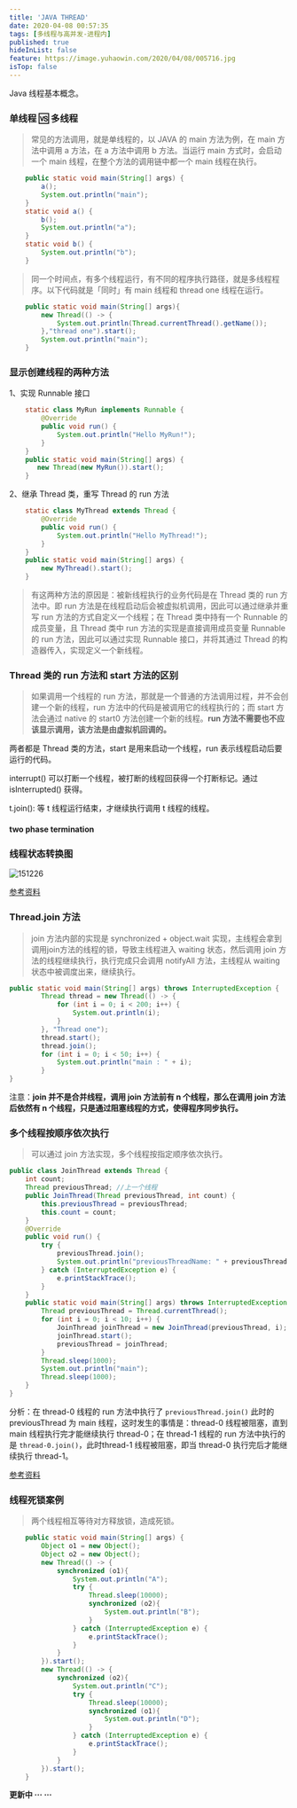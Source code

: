 ```yaml
---
title: 'JAVA THREAD'
date: 2020-04-08 00:57:35
tags: [多线程与高并发-进程内]
published: true
hideInList: false
feature: https://image.yuhaowin.com/2020/04/08/005716.jpg
isTop: false
---
```

<!-- more -->

Java 线程基本概念。


### 单线程 🆚 多线程

> 常见的方法调用，就是单线程的，以 JAVA 的 main 方法为例，在 main 方法中调用 a 方法，在 a 方法中调用 b 方法。当运行 main 方式时，会启动一个 main 线程，在整个方法的调用链中都一个 main 线程在执行。

```java
    public static void main(String[] args) {
        a();
        System.out.println("main");
    }
    static void a() {
        b();
        System.out.println("a");
    }
    static void b() {
        System.out.println("b");
    }
```

> 同一个时间点，有多个线程运行，有不同的程序执行路径，就是多线程程序。以下代码就是「同时」有 main 线程和 thread one 线程在运行。

```java
    public static void main(String[] args){
        new Thread(() -> {
            System.out.println(Thread.currentThread().getName());
        },"thread one").start();
        System.out.println("main");
    }
```

### 显示创建线程的两种方法

1、实现 Runnable 接口

```java
    static class MyRun implements Runnable {
        @Override
        public void run() {
            System.out.println("Hello MyRun!");
        }
    }
    public static void main(String[] args) {
       new Thread(new MyRun()).start();
    }
```

2、继承 Thread 类，重写 Thread 的 run 方法

```java
    static class MyThread extends Thread {
        @Override
        public void run() {
            System.out.println("Hello MyThread!");
        }
    }
    public static void main(String[] args) {
        new MyThread().start();
    }
```

> 有这两种方法的原因是：被新线程执行的业务代码是在 Thread 类的 run 方法中。即 run 方法是在线程启动后会被虚拟机调用，因此可以通过继承并重写 run 方法的方式自定义一个线程；在 Thread 类中持有一个 Runnable 的成员变量，且 Thread 类中 run 方法的实现是直接调用成员变量 Runnable 的 run 方法，因此可以通过实现 Runnable 接口，并将其通过 Thread 的构造器传入，实现定义一个新线程。

### Thread 类的 run 方法和 start 方法的区别

> 如果调用一个线程的 run 方法，那就是一个普通的方法调用过程，并不会创建一个新的线程，run 方法中的代码是被调用它的线程执行的；而 start 方法会通过 native 的 start0 方法创建一个新的线程。**run 方法不需要也不应该显示调用，该方法是由虚拟机回调的。** 

两者都是 Thread 类的方法，start 是用来启动一个线程，run 表示线程启动后要运行的代码。



interrupt() 可以打断一个线程，被打断的线程回获得一个打断标记。通过 isInterrupted() 获得。       

t.join(): 等 t 线程运行结束，才继续执行调用 t 线程的线程。



#### two phase termination



### 线程状态转换图
![151226](https://image.yuhaowin.com/2020/04/08/151226.jpg)


[参考资料](https://blog.csdn.net/pange1991/article/details/53860651)
### Thread.join 方法
>  join 方法内部的实现是 synchronized + object.wait 实现，主线程会拿到调用join方法的线程的锁，导致主线程进入 waiting 状态，然后调用 join 方法的线程继续执行，执行完成只会调用 notifyAll 方法，主线程从 waiting 状态中被调度出来，继续执行。
```java
public static void main(String[] args) throws InterruptedException {
        Thread thread = new Thread(() -> {
            for (int i = 0; i < 200; i++) {
                System.out.println(i);
            }
        }, "Thread one");
        thread.start();
        thread.join();
        for (int i = 0; i < 50; i++) {
            System.out.println("main : " + i);
        }
}
```
注意：**join 并不是合并线程，调用 join 方法前有 n 个线程，那么在调用 join 方法后依然有 n 个线程，只是通过阻塞线程的方式，使得程序同步执行。**

### 多个线程按顺序依次执行

> 可以通过 join 方法实现，多个线程按指定顺序依次执行。

```java
public class JoinThread extends Thread {
    int count;
    Thread previousThread; //上一个线程
    public JoinThread(Thread previousThread, int count) {
        this.previousThread = previousThread;
        this.count = count;
    }
    @Override
    public void run() {
        try {
            previousThread.join();
            System.out.println("previousThreadName: " + previousThread.getName() + " currentThreadName: " + getName() + " num: " + count);
        } catch (InterruptedException e) {
            e.printStackTrace();
        }
    }
    public static void main(String[] args) throws InterruptedException {
        Thread previousThread = Thread.currentThread();
        for (int i = 0; i < 10; i++) {
            JoinThread joinThread = new JoinThread(previousThread, i);
            joinThread.start();
            previousThread = joinThread;
        }
        Thread.sleep(1000);
        System.out.println("main");
        Thread.sleep(1000);
    }
}
```

分析：在 thread-0 线程的 run 方法中执行了 `previousThread.join()` 此时的 previousThread 为 main 线程，这时发生的事情是：thread-0 线程被阻塞，直到 main 线程执行完才能继续执行 thread-0；在 thread-1 线程的 run 方法中执行的是 `thread-0.join()`，此时thread-1 线程被阻塞，即当 thread-0 执行完后才能继续执行 thread-1。

[参考资料](https://blog.csdn.net/u010983881/article/details/80257703)

### 线程死锁案例

> 两个线程相互等待对方释放锁，造成死锁。

```java
    public static void main(String[] args) {
        Object o1 = new Object();
        Object o2 = new Object();
        new Thread(() -> {
            synchronized (o1){
                System.out.println("A");
                try {
                    Thread.sleep(10000);
                    synchronized (o2){
                        System.out.println("B");
                    }
                } catch (InterruptedException e) {
                    e.printStackTrace();
                }
            }
        }).start();
        new Thread(() -> {
            synchronized (o2){
                System.out.println("C");
                try {
                    Thread.sleep(10000);
                    synchronized (o1){
                        System.out.println("D");
                    }
                } catch (InterruptedException e) {
                    e.printStackTrace();
                }
            }
        }).start();
    }
```
**更新中 ··· ···**

